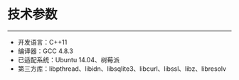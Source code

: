 # 技术参数

------

- 开发语言：C++11
- 编译器：GCC 4.8.3
- 已适配系统：Ubuntu 14.04、树莓派
- 第三方库：libpthread、libidn、libsqlite3、libcurl、libssl、libz、libresolv